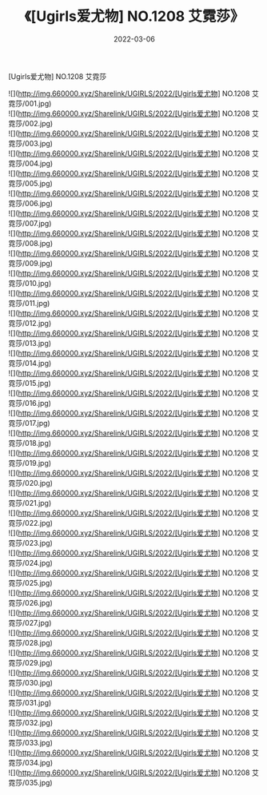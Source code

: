 ﻿---
layout: post
title:  《[Ugirls爱尤物] NO.1208 艾霓莎》
date:   2022-03-06
img: http://img.660000.xyz/Sharelink/UGIRLS/2022/[Ugirls爱尤物] NO.1208 艾霓莎/000.jpg
categories: [美女, 清纯, 唯美]
---

[Ugirls爱尤物] NO.1208 艾霓莎

 ![](http://img.660000.xyz/Sharelink/UGIRLS/2022/[Ugirls爱尤物] NO.1208 艾霓莎/001.jpg) <br>![](http://img.660000.xyz/Sharelink/UGIRLS/2022/[Ugirls爱尤物] NO.1208 艾霓莎/002.jpg) <br>![](http://img.660000.xyz/Sharelink/UGIRLS/2022/[Ugirls爱尤物] NO.1208 艾霓莎/003.jpg) <br>![](http://img.660000.xyz/Sharelink/UGIRLS/2022/[Ugirls爱尤物] NO.1208 艾霓莎/004.jpg) <br>![](http://img.660000.xyz/Sharelink/UGIRLS/2022/[Ugirls爱尤物] NO.1208 艾霓莎/005.jpg) <br>![](http://img.660000.xyz/Sharelink/UGIRLS/2022/[Ugirls爱尤物] NO.1208 艾霓莎/006.jpg) <br>![](http://img.660000.xyz/Sharelink/UGIRLS/2022/[Ugirls爱尤物] NO.1208 艾霓莎/007.jpg) <br>![](http://img.660000.xyz/Sharelink/UGIRLS/2022/[Ugirls爱尤物] NO.1208 艾霓莎/008.jpg) <br>![](http://img.660000.xyz/Sharelink/UGIRLS/2022/[Ugirls爱尤物] NO.1208 艾霓莎/009.jpg) <br>![](http://img.660000.xyz/Sharelink/UGIRLS/2022/[Ugirls爱尤物] NO.1208 艾霓莎/010.jpg) <br>![](http://img.660000.xyz/Sharelink/UGIRLS/2022/[Ugirls爱尤物] NO.1208 艾霓莎/011.jpg) <br>![](http://img.660000.xyz/Sharelink/UGIRLS/2022/[Ugirls爱尤物] NO.1208 艾霓莎/012.jpg) <br>![](http://img.660000.xyz/Sharelink/UGIRLS/2022/[Ugirls爱尤物] NO.1208 艾霓莎/013.jpg) <br>![](http://img.660000.xyz/Sharelink/UGIRLS/2022/[Ugirls爱尤物] NO.1208 艾霓莎/014.jpg) <br>![](http://img.660000.xyz/Sharelink/UGIRLS/2022/[Ugirls爱尤物] NO.1208 艾霓莎/015.jpg) <br>![](http://img.660000.xyz/Sharelink/UGIRLS/2022/[Ugirls爱尤物] NO.1208 艾霓莎/016.jpg) <br>![](http://img.660000.xyz/Sharelink/UGIRLS/2022/[Ugirls爱尤物] NO.1208 艾霓莎/017.jpg) <br>![](http://img.660000.xyz/Sharelink/UGIRLS/2022/[Ugirls爱尤物] NO.1208 艾霓莎/018.jpg) <br>![](http://img.660000.xyz/Sharelink/UGIRLS/2022/[Ugirls爱尤物] NO.1208 艾霓莎/019.jpg) <br>![](http://img.660000.xyz/Sharelink/UGIRLS/2022/[Ugirls爱尤物] NO.1208 艾霓莎/020.jpg) <br>![](http://img.660000.xyz/Sharelink/UGIRLS/2022/[Ugirls爱尤物] NO.1208 艾霓莎/021.jpg) <br>![](http://img.660000.xyz/Sharelink/UGIRLS/2022/[Ugirls爱尤物] NO.1208 艾霓莎/022.jpg) <br>![](http://img.660000.xyz/Sharelink/UGIRLS/2022/[Ugirls爱尤物] NO.1208 艾霓莎/023.jpg) <br>![](http://img.660000.xyz/Sharelink/UGIRLS/2022/[Ugirls爱尤物] NO.1208 艾霓莎/024.jpg) <br>![](http://img.660000.xyz/Sharelink/UGIRLS/2022/[Ugirls爱尤物] NO.1208 艾霓莎/025.jpg) <br>![](http://img.660000.xyz/Sharelink/UGIRLS/2022/[Ugirls爱尤物] NO.1208 艾霓莎/026.jpg) <br>![](http://img.660000.xyz/Sharelink/UGIRLS/2022/[Ugirls爱尤物] NO.1208 艾霓莎/027.jpg) <br>![](http://img.660000.xyz/Sharelink/UGIRLS/2022/[Ugirls爱尤物] NO.1208 艾霓莎/028.jpg) <br>![](http://img.660000.xyz/Sharelink/UGIRLS/2022/[Ugirls爱尤物] NO.1208 艾霓莎/029.jpg) <br>![](http://img.660000.xyz/Sharelink/UGIRLS/2022/[Ugirls爱尤物] NO.1208 艾霓莎/030.jpg) <br>![](http://img.660000.xyz/Sharelink/UGIRLS/2022/[Ugirls爱尤物] NO.1208 艾霓莎/031.jpg) <br>![](http://img.660000.xyz/Sharelink/UGIRLS/2022/[Ugirls爱尤物] NO.1208 艾霓莎/032.jpg) <br>![](http://img.660000.xyz/Sharelink/UGIRLS/2022/[Ugirls爱尤物] NO.1208 艾霓莎/033.jpg) <br>![](http://img.660000.xyz/Sharelink/UGIRLS/2022/[Ugirls爱尤物] NO.1208 艾霓莎/034.jpg) <br>![](http://img.660000.xyz/Sharelink/UGIRLS/2022/[Ugirls爱尤物] NO.1208 艾霓莎/035.jpg) <br>